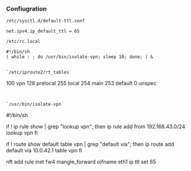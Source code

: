 

### Confiugration

`/etc/sysctl.d/default-ttl.conf`
```
net.ipv4.ip_default_ttl = 65
```

`/etc/rc.local`
```
#!/bin/sh
( while : ; do /usr/bin/isolate-vpn; sleep 10; done; ) &
```



  ```

`/etc/iproute2/rt_tables`
```
100 	vpn
128	prelocal
255	local
254	main
253	default
0	unspec
```


`/usr/bin/isolate-vpn`

```
#!/bin/sh


if ! ip rule show | grep "lookup vpn"; then
    ip rule add from 192.168.43.0/24 lookup vpn
fi

if ! route show default table vpn | grep "default via"; then
    ip route add default via 10.0.42.1 table vpn
fi

nft add rule inet fw4 mangle_forward oifname eth1 ip ttl set 65
```